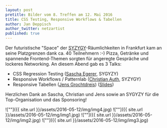 ```yaml
---
layout: post
pretitle: Bilder vom 8. Treffen am 12. Mai 2016
title: CSS Testing, Responsive Workflows & Tabellen
author: Jan Deppisch
author_twitter: netzartist
published: true
---
```


Der futuristische "Space" der [SYZYGY](http://www.syzygy.de/innenleben/syzygy-frankfurt-neues-office)-Räumlichkeiten in Frankfurt kam an seine Platzgrenzen dank ca. 40 Teilnehmern :-) Pizza, Getränke und spannende Frontend-Themen sorgten für angeregte Gespräche und lockeres Networking. An diesem Abend gab es 3 Talks:

- CSS Regression Testing ([Sascha Egerer](https://www.xing.com/profile/Sascha_Egerer), SYGYZY)
- Responsive Workflows / Patternlab ([Christian Auth](https://www.xing.com/profile/Christian_Auth2), SYZYGY)
- Responsive Tabellen ([Jens Grochtdreis](http://grochtdreis.de/weblog/)) ([Slides](https://t.co/Iwhvp1q1xP))

Herzlichen Dank an Sascha, Christian und Jens sowie an SYGYZY für die Top-Organisation und das Sponsoring!

![""]({{ site.url }}/assets/2016-05-12/img/img4.jpg)
![""]({{ site.url }}/assets/2016-05-12/img/img1.jpg)
![""]({{ site.url }}/assets/2016-05-12/img/img2.jpg)
![""]({{ site.url }}/assets/2016-05-12/img/img3.jpg)
